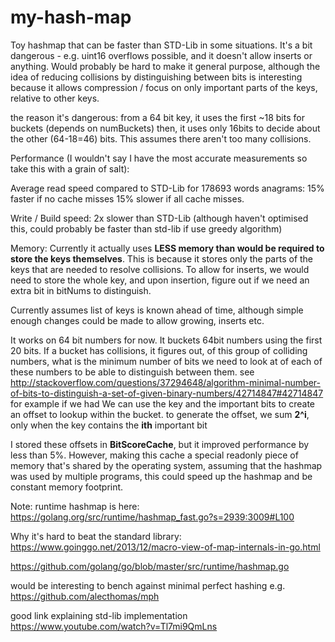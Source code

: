 # my-hash-map

Toy hashmap that can be faster than STD-Lib in some situations.
It's a bit dangerous - e.g. uint16 overflows possible, and it doesn't allow inserts or anything.
Would probably be hard to make it general purpose, although the idea of reducing collisions by distinguishing between bits is interesting because it allows compression / focus on only important parts of the keys, relative to other keys.


the reason it's dangerous:
from a 64 bit key, it uses the first ~18 bits for buckets (depends on numBuckets)
then, it uses only 16bits to decide about the other (64-18=46) bits. This assumes there aren't too many collisions.


Performance (I wouldn't say I have the most accurate measurements so take this with a grain of salt):

Average read speed compared to STD-Lib for 178693 words anagrams:
15% faster if no cache misses
15% slower if all cache misses.

Write / Build speed: 2x slower than STD-Lib (although haven't optimised this, could probably be faster than std-lib if use greedy algorithm)

Memory:
Currently it actually uses **LESS memory than would be required to store the keys themselves**.
This is because it stores only the parts of the keys that are needed to resolve collisions.
To allow for inserts, we would need to store the whole key, and upon insertion, figure out if we need an extra bit in bitNums to distinguish.



Currently assumes list of keys is known ahead of time, although simple enough changes could be made to allow growing, inserts etc.

It works on 64 bit numbers for now.
It buckets 64bit numbers using the first 20 bits.
If a bucket has collisions, it figures out, of this group of colliding numbers, what is the minimum number of bits we need to look at of each of these numbers to be able to distinguish between them.
see http://stackoverflow.com/questions/37294648/algorithm-minimal-number-of-bits-to-distinguish-a-set-of-given-binary-numbers/42714847#42714847 for example
if we had We can use the key and the important bits to create an offset to lookup within the bucket.
to generate the offset, we sum **2^i**, only when the key contains the **ith** important bit

I stored these offsets in **BitScoreCache**, but it improved performance by less than 5%. However, making this cache a special readonly piece of memory that's shared by the operating system, assuming that the hashmap was used by multiple programs, this could speed up the hashmap and be constant memory footprint.


Note: runtime hashmap is here: https://golang.org/src/runtime/hashmap_fast.go?s=2939:3009#L100

Why it's hard to beat the standard library:
https://www.goinggo.net/2013/12/macro-view-of-map-internals-in-go.html

https://github.com/golang/go/blob/master/src/runtime/hashmap.go

would be interesting to bench against minimal perfect hashing e.g. https://github.com/alecthomas/mph

good link explaining std-lib implementation https://www.youtube.com/watch?v=Tl7mi9QmLns